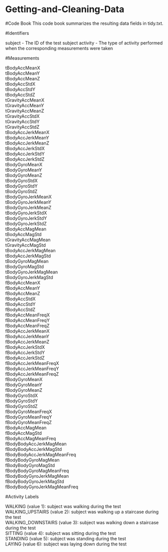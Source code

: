 # Getting-and-Cleaning-Data

#Code Book
This code book summarizes the resulting data fields in tidy.txt.

#Identifiers

subject - The ID of the test subject
activity - The type of activity performed when the corresponding measurements were taken

#Measurements

tBodyAccMeanX <br />
tBodyAccMeanY <br />
tBodyAccMeanZ <br />
tBodyAccStdX <br />
tBodyAccStdY <br />
tBodyAccStdZ <br />
tGravityAccMeanX <br />
tGravityAccMeanY <br />
tGravityAccMeanZ <br />
tGravityAccStdX <br />
tGravityAccStdY <br />
tGravityAccStdZ <br />
tBodyAccJerkMeanX <br />
tBodyAccJerkMeanY <br />
tBodyAccJerkMeanZ <br />
tBodyAccJerkStdX <br />
tBodyAccJerkStdY <br />
tBodyAccJerkStdZ <br />
tBodyGyroMeanX <br />
tBodyGyroMeanY <br />
tBodyGyroMeanZ <br />
tBodyGyroStdX <br />
tBodyGyroStdY <br />
tBodyGyroStdZ <br />
tBodyGyroJerkMeanX <br />
tBodyGyroJerkMeanY <br />
tBodyGyroJerkMeanZ <br />
tBodyGyroJerkStdX <br />
tBodyGyroJerkStdY <br />
tBodyGyroJerkStdZ <br />
tBodyAccMagMean <br />
tBodyAccMagStd <br />
tGravityAccMagMean <br />
tGravityAccMagStd <br />
tBodyAccJerkMagMean <br />
tBodyAccJerkMagStd <br />
tBodyGyroMagMean <br />
tBodyGyroMagStd <br />
tBodyGyroJerkMagMean <br />
tBodyGyroJerkMagStd <br />
fBodyAccMeanX <br />
fBodyAccMeanY <br />
fBodyAccMeanZ <br />
fBodyAccStdX <br />
fBodyAccStdY <br />
fBodyAccStdZ <br />
fBodyAccMeanFreqX <br /> 
fBodyAccMeanFreqY <br />
fBodyAccMeanFreqZ <br />
fBodyAccJerkMeanX <br />
fBodyAccJerkMeanY <br />
fBodyAccJerkMeanZ <br />
fBodyAccJerkStdX <br />
fBodyAccJerkStdY <br />
fBodyAccJerkStdZ <br />
fBodyAccJerkMeanFreqX <br />
fBodyAccJerkMeanFreqY <br />
fBodyAccJerkMeanFreqZ <br />
fBodyGyroMeanX <br />
fBodyGyroMeanY <br />
fBodyGyroMeanZ <br />
fBodyGyroStdX <br />
fBodyGyroStdY <br />
fBodyGyroStdZ <br />
fBodyGyroMeanFreqX <br />
fBodyGyroMeanFreqY <br />
fBodyGyroMeanFreqZ <br />
fBodyAccMagMean <br />
fBodyAccMagStd <br />
fBodyAccMagMeanFreq <br />
fBodyBodyAccJerkMagMean <br />
fBodyBodyAccJerkMagStd <br />
fBodyBodyAccJerkMagMeanFreq <br />
fBodyBodyGyroMagMean <br />
fBodyBodyGyroMagStd <br />
fBodyBodyGyroMagMeanFreq <br />
fBodyBodyGyroJerkMagMean <br />
fBodyBodyGyroJerkMagStd <br />
fBodyBodyGyroJerkMagMeanFreq <br />

#Activity Labels

WALKING (value 1): subject was walking during the test<br />
WALKING_UPSTAIRS (value 2): subject was walking up a staircase during the test<br />
WALKING_DOWNSTAIRS (value 3): subject was walking down a staircase during the test<br />
SITTING (value 4): subject was sitting during the test<br />
STANDING (value 5): subject was standing during the test<br />
LAYING (value 6): subject was laying down during the test<br />
